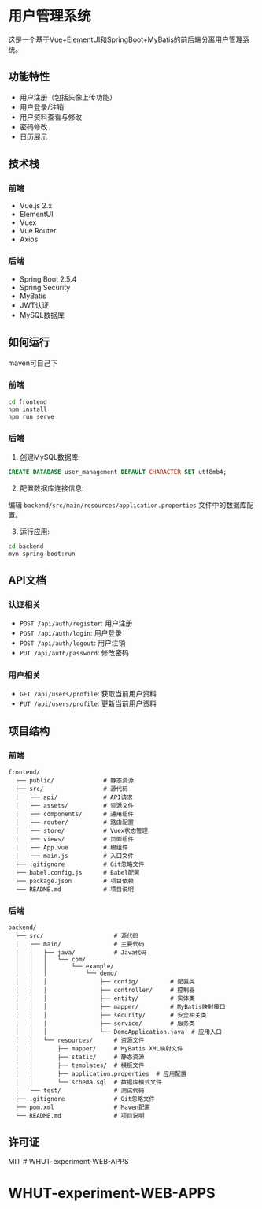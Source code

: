 # 用户管理系统

这是一个基于Vue+ElementUI和SpringBoot+MyBatis的前后端分离用户管理系统。

## 功能特性

- 用户注册（包括头像上传功能）
- 用户登录/注销
- 用户资料查看与修改
- 密码修改
- 日历展示

## 技术栈

### 前端
- Vue.js 2.x
- ElementUI
- Vuex
- Vue Router
- Axios

### 后端
- Spring Boot 2.5.4
- Spring Security
- MyBatis
- JWT认证
- MySQL数据库

## 如何运行
maven可自己下
### 前端

```bash
cd frontend
npm install
npm run serve
```

### 后端

1. 创建MySQL数据库:

```sql
CREATE DATABASE user_management DEFAULT CHARACTER SET utf8mb4;
```

2. 配置数据库连接信息:

编辑 `backend/src/main/resources/application.properties` 文件中的数据库配置。

3. 运行应用:

```bash
cd backend
mvn spring-boot:run
```

## API文档

### 认证相关

- `POST /api/auth/register`: 用户注册
- `POST /api/auth/login`: 用户登录
- `POST /api/auth/logout`: 用户注销
- `PUT /api/auth/password`: 修改密码

### 用户相关

- `GET /api/users/profile`: 获取当前用户资料
- `PUT /api/users/profile`: 更新当前用户资料

## 项目结构

### 前端

```
frontend/
  ├── public/              # 静态资源
  ├── src/                 # 源代码
  │   ├── api/             # API请求
  │   ├── assets/          # 资源文件
  │   ├── components/      # 通用组件
  │   ├── router/          # 路由配置
  │   ├── store/           # Vuex状态管理
  │   ├── views/           # 页面组件
  │   ├── App.vue          # 根组件
  │   └── main.js          # 入口文件
  ├── .gitignore           # Git忽略文件
  ├── babel.config.js      # Babel配置
  ├── package.json         # 项目依赖
  └── README.md            # 项目说明
```

### 后端

```
backend/
  ├── src/                    # 源代码
  │   ├── main/               # 主要代码
  │   │   ├── java/           # Java代码
  │   │   │   └── com/
  │   │   │       └── example/
  │   │   │           └── demo/
  │   │   │               ├── config/         # 配置类
  │   │   │               ├── controller/     # 控制器
  │   │   │               ├── entity/         # 实体类
  │   │   │               ├── mapper/         # MyBatis映射接口
  │   │   │               ├── security/       # 安全相关类
  │   │   │               ├── service/        # 服务类
  │   │   │               └── DemoApplication.java  # 应用入口
  │   │   └── resources/      # 资源文件
  │   │       ├── mapper/     # MyBatis XML映射文件
  │   │       ├── static/     # 静态资源
  │   │       ├── templates/  # 模板文件
  │   │       ├── application.properties  # 应用配置
  │   │       └── schema.sql  # 数据库模式文件
  │   └── test/               # 测试代码
  ├── .gitignore              # Git忽略文件
  ├── pom.xml                 # Maven配置
  └── README.md               # 项目说明
```

## 许可证

MIT # WHUT-experiment-WEB-APPS
# WHUT-experiment-WEB-APPS
